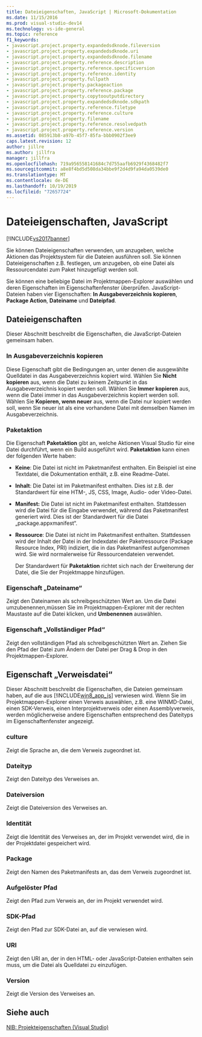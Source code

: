 ```yaml
---
title: Dateieigenschaften, JavaScript | Microsoft-Dokumentation
ms.date: 11/15/2016
ms.prod: visual-studio-dev14
ms.technology: vs-ide-general
ms.topic: reference
f1_keywords:
- javascript.project.property.expandedsdknode.fileversion
- javascript.project.property.expandedsdknode.uri
- javascript.project.property.expandedsdknode.filename
- javascript.project.property.reference.description
- javascript.project.property.reference.specificversion
- javascript.project.property.reference.identity
- javascript.project.property.fullpath
- javascript.project.property.packageaction
- javascript.project.property.reference.package
- javascript.project.property.copytooutputdirectory
- javascript.project.property.expandedsdknode.sdkpath
- javascript.project.property.reference.filetype
- javascript.project.property.reference.culture
- javascript.project.property.filename
- javascript.project.property.reference.resolvedpath
- javascript.project.property.reference.version
ms.assetid: 085913b8-a97b-45f7-85fa-bbb0902f3ee9
caps.latest.revision: 12
author: jillre
ms.author: jillfra
manager: jillfra
ms.openlocfilehash: 719a956558141684c7d755aafb6929f4368482f7
ms.sourcegitcommit: a8e8f4bd5d508da34bbe9f2d4d9fa94da0539de0
ms.translationtype: MT
ms.contentlocale: de-DE
ms.lasthandoff: 10/19/2019
ms.locfileid: "72657724"
---
```

# <a name="file-properties-javascript"></a>Dateieigenschaften, JavaScript
[!INCLUDE[vs2017banner](../../includes/vs2017banner.md)]

Sie können Dateieigenschaften verwenden, um anzugeben, welche Aktionen das Projektsystem für die Dateien ausführen soll. Sie können Dateieigenschaften z.B. festlegen, um anzugeben, ob eine Datei als Ressourcendatei zum Paket hinzugefügt werden soll.

 Sie können eine beliebige Datei im Projektmappen-Explorer auswählen und deren Eigenschaften im Eigenschaftenfenster überprüfen. JavaScript-Dateien haben vier Eigenschaften: **In Ausgabeverzeichnis kopieren**, **Package Action**, **Dateiname** und **Dateipfad**.

## <a name="file-properties"></a>Dateieigenschaften
 Dieser Abschnitt beschreibt die Eigenschaften, die JavaScript-Dateien gemeinsam haben.

### <a name="copy-to-output-directory-property"></a>In Ausgabeverzeichnis kopieren
 Diese Eigenschaft gibt die Bedingungen an, unter denen die ausgewählte Quelldatei in das Ausgabeverzeichnis kopiert wird. Wählen Sie **Nicht kopieren** aus, wenn die Datei zu keinem Zeitpunkt in das Ausgabeverzeichnis kopiert werden soll. Wählen Sie **Immer kopieren** aus, wenn die Datei immer in das Ausgabeverzeichnis kopiert werden soll. Wählen Sie **Kopieren, wenn neuer** aus, wenn die Datei nur kopiert werden soll, wenn Sie neuer ist als eine vorhandene Datei mit demselben Namen im Ausgabeverzeichnis.

### <a name="package-action"></a>Paketaktion
 Die Eigenschaft **Paketaktion** gibt an, welche Aktionen Visual Studio für eine Datei durchführt, wenn ein Build ausgeführt wird. **Paketaktion** kann einen der folgenden Werte haben:

- **Keine**: Die Datei ist nicht im Paketmanifest enthalten. Ein Beispiel ist eine Textdatei, die Dokumentation enthält, z.B. eine Readme-Datei.

- **Inhalt**: Die Datei ist im Paketmanifest enthalten. Dies ist z.B. der Standardwert für eine HTM-, JS, CSS, Image, Audio- oder Video-Datei.

- **Manifest:** Die Datei ist nicht im Paketmanifest enthalten. Stattdessen wird die Datei für die Eingabe verwendet, während das Paketmanifest generiert wird. Dies ist der Standardwert für die Datei „package.appxmanifest“.

- **Ressource**: Die Datei ist nicht im Paketmanifest enthalten. Stattdessen wird der Inhalt der Datei in der Indexdatei der Paketressource (Package Resource Index, PRI) indiziert, die in das Paketmanifest aufgenommen wird. Sie wird normalerweise für Ressourcendateien verwendet.

  Der Standardwert für **Paketaktion** richtet sich nach der Erweiterung der Datei, die Sie der Projektmappe hinzufügen.

### <a name="file-name-property"></a>Eigenschaft „Dateiname“
 Zeigt den Dateinamen als schreibgeschützten Wert an. Um die Datei umzubenennen,müssen Sie im Projektmappen-Explorer mit der rechten Maustaste auf die Datei klicken, und **Umbenennen** auswählen.

### <a name="full-path-property"></a>Eigenschaft „Vollständiger Pfad“
 Zeigt den vollständigen Pfad als schreibgeschützten Wert an. Ziehen Sie den Pfad der Datei zum Ändern der Datei per Drag & Drop in den Projektmappen-Explorer.

## <a name="reference-file-properties"></a>Eigenschaft „Verweisdatei“
 Dieser Abschnitt beschreibt die Eigenschaften, die Dateien gemeinsam haben, auf die aus [!INCLUDE[win8_app_js](../../includes/win8-app-js-md.md)] verwiesen wird. Wenn Sie im Projektmappen-Explorer einen Verweis auswählen, z.B. eine WINMD-Datei, einen SDK-Verweis, einen Interprojektverweis oder einen Assemblyverweis, werden möglicherweise andere Eigenschaften entsprechend des Dateityps im Eigenschaftenfenster angezeigt.

### <a name="culture"></a>culture
 Zeigt die Sprache an, die dem Verweis zugeordnet ist.

### <a name="file-type"></a>Dateityp
 Zeigt den Dateityp des Verweises an.

### <a name="file-version"></a>Dateiversion
 Zeigt die Dateiversion des Verweises an.

### <a name="identity"></a>Identität
 Zeigt die Identität des Verweises an, der im Projekt verwendet wird, die in der Projektdatei gespeichert wird.

### <a name="package"></a>Package
 Zeigt den Namen des Paketmanifests an, das dem Verweis zugeordnet ist.

### <a name="resolved-path"></a>Aufgelöster Pfad
 Zeigt den Pfad zum Verweis an, der im Projekt verwendet wird.

### <a name="sdk-path"></a>SDK-Pfad
 Zeigt den Pfad zur SDK-Datei an, auf die verwiesen wird.

### <a name="uri"></a>URI
 Zeigt den URI an, der in den HTML- oder JavaScript-Dateien enthalten sein muss, um die Datei als Quelldatei zu einzufügen.

### <a name="version"></a>Version
 Zeigt die Version des Verweises an.

## <a name="see-also"></a>Siehe auch
 [NIB: Projekteigenschaften (Visual Studio)](https://msdn.microsoft.com/eb4c97ed-f667-4850-98d0-6e2a4d21bbca)
